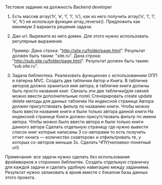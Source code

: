 Тестовое задание на должность Backend developer

1. Есть массив array(‘h’, ‘e’, ‘l’, ‘l’, ‘o’), как из него получить array(‘o’, ‘l’, ‘l’, ‘e’, ‘h’)  не используя функции array_reverse().  Предложить как минимум 3 варианта решения задачи.
2. Дан url. Вырежите из него домен. Для этого нужно использовать регулярные выражения.

	Пример: 	Дана строка: "http://site.ru/folder/page.html".
			Результат должен быть таким: "site.ru". 
			Дана строка: "http://sub.site.ru/folder/page.html".
			Результат должен быть таким: "sub.site.ru". 
3. Задача библиотека. 
Реализовать функционал с использованним ОПП и патерна MVC.
Создать две таблички Автор и Книга. В табличке авторов должно храниться имя автора, в табличке книги должны быть просто названия книг. Связать эти две таблички(для связей можно ввести дополнительные поля)
Сгенерировать create update delete методы для данных табличек
На индексной странице Автора должен присутствовать фильтр по названию книги. Чтобы можно было ввести название книги и были только автора данной книги
На индексной странице Книги должен присутствовать фильтр по имени автора. Чтобы можно было ввести автора и были только книги данного автора
Сделать отдельную страницу где нужно вывести список книг которые написаны 3 со-авторами то есть получить отчет «книга — количество соавторов» и отфильтровать те, у которых со-авторов меньше 3х. 
Сделать ЧПУ(человеко-понятный url)



Примечания: все задачи нужно сделать без использования фреймворков и сторонних библиотек. Создать отдельную страничку для каждой задачи и сделать удобную навигацию между заданиями.
Результат нужно запаковать в архив вместе с бэкапом базы данных этого проекта.